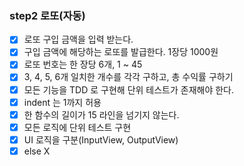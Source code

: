 ### step2 로또(자동)

- [X] 로또 구입 금액을 입력 받는다.
- [X] 구입 금액에 해당하는 로또를 발급한다. 1장당 1000원
- [x] 로또 번호는 한 장당 6개, 1 ~ 45
- [X] 3, 4, 5, 6개 일치한 개수를 각각 구하고, 총 수익률 구하기
- [X] 모든 기능을 TDD 로 구현해 단위 테스트가 존재해야 한다.
- [X] indent 는 1까지 허용
- [X] 한 함수의 길이가 15 라인을 넘기지 않는다.
- [X] 모든 로직에 단위 테스트 구현
- [X] UI 로직을 구분(InputView, OutputView)
- [X] else X